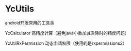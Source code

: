 # YcUtils
android开发常用的工具类

YcCalculator
高精度计算（避免java小数加减乘除时的精度问题）

YcUtilRxPermission
动态申请权限（使用的是rxpermissions2）